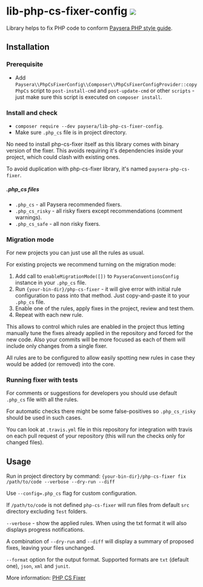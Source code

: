 # lib-php-cs-fixer-config ![](https://travis-ci.org/paysera/lib-php-cs-fixer-config.svg?branch=master)
Library helps to fix PHP code to conform [Paysera PHP style guide](https://github.com/paysera/php-style-guide).

## Installation

### Prerequisite

* Add `Paysera\\PhpCsFixerConfig\\Composer\\PhpCsFixerConfigProvider::copyPhpCs` script to `post-install-cmd` and `post-update-cmd`
 or other `scripts` - just make sure this script is executed on `composer install`.

### Install and check
* `composer require --dev paysera/lib-php-cs-fixer-config`.
* Make sure `.php_cs` file is in project directory.

No need to install php-cs-fixer itself as this library comes with binary version of the fixer.
This avoids requiring it's dependencies inside your project, which could clash with existing ones.

To avoid duplication with php-cs-fixer library, it's named `paysera-php-cs-fixer`.

##### .php_cs files
* `.php_cs` - all Paysera recommended fixers.
* `.php_cs_risky` - all risky fixers except recommendations (comment warnings).
* `.php_cs_safe` - all non risky fixers.

### Migration mode

For new projects you can just use all the rules as usual.

For existing projects we recommend turning on the migration mode:
1. Add call to `enableMigrationMode([])` to `PayseraConventionsConfig` instance in your `.php_cs` file.
2. Run `{your-bin-dir}/php-cs-fixer` - it will give error with initial rule configuration to pass into that method.
Just copy-and-paste it to your `.php_cs` file.
3. Enable one of the rules, apply fixes in the project, review and test them.
4. Repeat with each new rule.

This allows to control which rules are enabled in the project thus letting manually tune the fixes already applied
in the repository and forced for the new code. Also your commits will be more focused as each of them will include only
changes from a single fixer.

All rules are to be configured to allow easily spotting new rules in case they would be added (or removed) into the core.

### Running fixer with tests

For comments or suggestions for developers you should use default `.php_cs` file with all the rules.

For automatic checks there might be some false-positives so `.php_cs_risky` should be used in such cases.

You can look at `.travis.yml` file in this repository for integration with travis on each pull request of your repository
(this will run the checks only for changed files).

## Usage

Run in project directory by command: `{your-bin-dir}/php-cs-fixer fix /path/to/code --verbose --dry-run --diff`

Use `--config=.php_cs` flag for custom configuration.

If `/path/to/code` is not defined `php-cs-fixer` will run files from default `src` directory excluding `Test` folders.

`--verbose` - show the applied rules. When using the txt format it will also displays progress notifications.

A combination of `--dry-run` and `--diff` will display a summary of proposed fixes, leaving your files unchanged.

`--format` option for the output format. Supported formats are `txt` (default one), `json`, `xml` and `junit`.

More information: [PHP CS Fixer](https://github.com/FriendsOfPHP/PHP-CS-Fixer)
